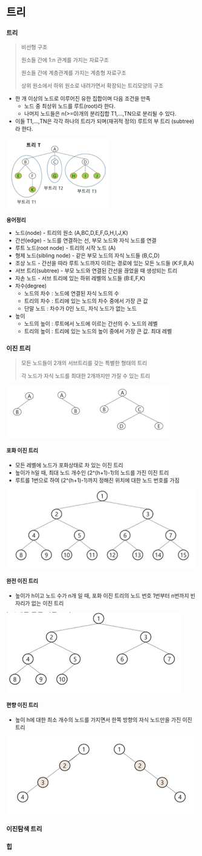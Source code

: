 # 트리

### 트리

> 비선형 구조
>
> 원소들 간에 1:n 관계를 가지는 자료구조
>
> 원소들 간에 계층관계를 가지는 계층형 자료구조
>
> 상위 원소에서 하위 원소로 내려가면서 확장되는 트리모양의 구조

* 한 개 이상의 노드로 이루어진 유한 집합이며 다음 조건을 만족
  * 노드 중 최상위 노드를 루트(root)라 한다.
  * 나머지 노드들은 n(>=0)개의 분리집합 T1,...,TN으로 분리될 수 있다.
* 이들 T1,...,TN은 각각 하나의 트리가 되며(재귀적 정의) 루트의 부 트리 (subtree)라 한다.

![image-20210922161929394](md-images/image-20210922161929394.png)

**용어정리**

* 노드(node) - 트리의 원소 (A,BC,D,E,F,G,H,I,J,K)
* 간선(edge) - 노드를 연결하는 선, 부모 노드와 자식 노드를 연결
* 루트 노드(root node) - 트리의 시작 노드 (A)
* 형제 노드(sibling node) - 같은 부모 노드의 자식 노드들 (B,C,D)
* 조상 노드 - 간선을 따라 루트 노드까지 이르는 경로에 있는 모든 노드들 (K:F,B,A)
* 서브 트리(subtree) - 부모 노드와 연결된 간선을 끊었을 때 생성되는 트리
* 자손 노드 - 서브 트리에 있는 하위 레벨의 노드들 (B:E,F,K)
* 차수(degree)
  * 노드의 차수 : 노드에 연결된 자식 노드의 수
  * 트리의 차수 : 트리에 있는 노드의 차수 중에서 가장 큰 값
  * 단말 노드 : 차수가 0인 노드, 자식 노드가 없는 노드
* 높이
  * 노드의 높이 : 루트에서 노드에 이르는 간선의 수. 노드의 레벨
  * 트리의 높이 : 트리에 있는 노드의 높이 중에서 가장 큰 값. 최대 레벨

### 이진 트리

> 모든 노드들이 2개의 서브트리를 갖는 특별한 형태의 트리
>
> 각 노드가 자식 노드를 최대한 2개까지만 가질 수 있는 트리

![image-20210922162629863](md-images/image-20210922162629863.png)

#### 포화 이진 트리

* 모든 레벨에 노드가 포화상태로 차 있는 이진 트리
* 높이가 h일 때, 최대 노드 개수인 (2^(h+1)-1)의 노드를 가진 이진 트리
* 루트를 1번으로 하여 (2^(h+1)-1)까지 정해진 위치에 대한 노드 번호를 가짐

![image-20210922162811943](md-images/image-20210922162811943.png)

#### 완전 이진 트리

* 높이가 h이고 노드 수가 n개 일 때, 포화 이진 트리의 노드 번호 1번부터 n번까지 빈 자리가 없는 이진 트리

![image-20210922162900867](md-images/image-20210922162900867.png)

#### 편향 이진 트리

* 높이 h에 대한 최소 개수의 노드를 가지면서 한쪽 방향의 자식 노드만을 가진 이진 트리

![image-20210922162928363](md-images/image-20210922162928363.png)



### 이진탐색 트리

### 힙


